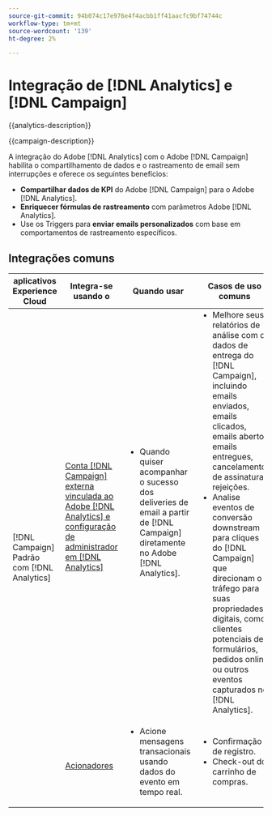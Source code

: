 ```yaml
---
source-git-commit: 94b074c17e976e4f4acbb1ff41aacfc9bf74744c
workflow-type: tm+mt
source-wordcount: '139'
ht-degree: 2%

---
```



# Integração de [!DNL Analytics] e [!DNL Campaign]

{{analytics-description}}

{{campaign-description}}

A integração do Adobe [!DNL Analytics] com o Adobe [!DNL Campaign] habilita o compartilhamento de dados e o rastreamento de email sem interrupções e oferece os seguintes benefícios:

+ **Compartilhar dados de KPI** do Adobe [!DNL Campaign] para o Adobe [!DNL Analytics].
+ **Enriquecer fórmulas de rastreamento** com parâmetros Adobe [!DNL Analytics].
+ Use os Triggers para **enviar emails personalizados** com base em comportamentos de rastreamento específicos.

## Integrações comuns

<table>
    <thead>
        <tr>
            <th>aplicativos Experience Cloud</th>
            <th>Integra-se usando o</th>
            <th>Quando usar</th>
            <th>Casos de uso comuns</th>
        </tr>
    </thead>
    <tbody>
        <tr>
            <td rowspan="2">[!DNL Campaign] Padrão com [!DNL Analytics]</td>
            <td><a href="https://experienceleague.adobe.com/docs/campaign-standard-learn/tutorials/integrations/track-the-success-of-your-deliveries-in-analytics.html" target="_blank" rel="noreferrer">Conta [!DNL Campaign] externa vinculada ao Adobe [!DNL Analytics] e configuração de administrador em [!DNL Analytics]</a></td>
            <td>
                <ul style="margin-top: 0;">
                    <li>Quando quiser acompanhar o sucesso dos deliveries de email a partir de [!DNL Campaign] diretamente no Adobe [!DNL Analytics].</li>
                </ul>
            </td>
            <td>
              <ul style="margin-top: 0;">
                <li>Melhore seus relatórios de análise com os dados de entrega do [!DNL Campaign], incluindo emails enviados, emails clicados, emails abertos, emails entregues, cancelamentos de assinatura e rejeições.</li>
                <li>Analise eventos de conversão downstream para cliques do [!DNL Campaign] que direcionam o tráfego para suas propriedades digitais, como clientes potenciais de formulários, pedidos online ou outros eventos capturados no [!DNL Analytics].</li>
              </ul>
            </td>
        </tr>
        <tr>
            <td><a href="../../integrations/tutorials/campaign-analytics/campaign-analytics-trigger.md" target="_blank" rel="noreferrer">Acionadores</a></li>
            <td>
                <ul style="margin-top: 0;">
                    <li>Acione mensagens transacionais usando dados do evento em tempo real.</li>
                </ul>
            </td>
            <td>
              <ul style="margin-top: 0;">
                <li>Confirmação de registro.</li>
                <li>Check-out do carrinho de compras.</li>
              </ul>
            </td>
        </tr>              
    </tbody>          
</table>
